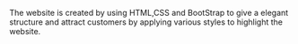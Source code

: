 The website is created by using HTML,CSS and BootStrap to give a elegant structure and attract customers by applying various styles to highlight the website.
